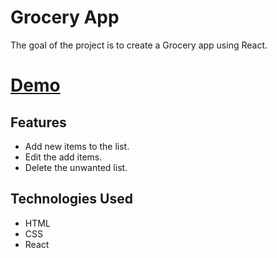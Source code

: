 
# Grocery App
The goal of the project is to create a Grocery app using React.

# [Demo](https://focused-archimedes-206c52.netlify.app/)

## Features
- Add new items to the list.
- Edit the add items.
- Delete the unwanted list.

## Technologies Used

- HTML
- CSS
- React 

